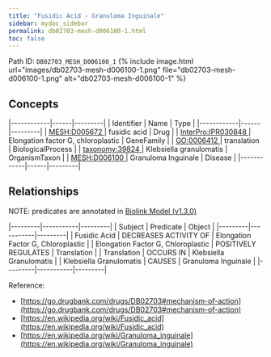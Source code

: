 ```yaml
---
title: "Fusidic Acid - Granuloma Inguinale"
sidebar: mydoc_sidebar
permalink: db02703-mesh-d006100-1.html
toc: false 
---
```



Path ID: `DB02703_MESH_D006100_1`
{% include image.html url="images/db02703-mesh-d006100-1.png" file="db02703-mesh-d006100-1.png" alt="db02703-mesh-d006100-1" %}

## Concepts

|------------|------|---------|
| Identifier | Name | Type    |
|------------|------|---------|
| <a href="https://identifiers.org/MESH:D005672">MESH:D005672 </a> | fusidic acid | Drug |
| <a href="https://identifiers.org/InterPro:IPR030848">InterPro:IPR030848 </a> | Elongation factor G, chloroplastic | GeneFamily |
| <a href="https://identifiers.org/GO:0006412">GO:0006412 </a> | translation | BiologicalProcess |
| <a href="https://identifiers.org/taxonomy:39824">taxonomy:39824 </a> | Klebsiella granulomatis | OrganismTaxon |
| <a href="https://identifiers.org/MESH:D006100">MESH:D006100 </a> | Granuloma Inguinale | Disease |
|------------|------|---------|

## Relationships


NOTE: predicates are annotated in <a href="https://github.com/biolink/biolink-model/releases/tag/v1.3.0">Biolink Model (v1.3.0)</a>

|---------|-----------|---------|
| Subject | Predicate | Object  |
|---------|-----------|---------|
| Fusidic Acid | DECREASES ACTIVITY OF | Elongation Factor G, Chloroplastic |
| Elongation Factor G, Chloroplastic | POSITIVELY REGULATES | Translation |
| Translation | OCCURS IN | Klebsiella Granulomatis |
| Klebsiella Granulomatis | CAUSES | Granuloma Inguinale |
|---------|-----------|---------|

Reference: 
  - [https://go.drugbank.com/drugs/DB02703#mechanism-of-action](https://go.drugbank.com/drugs/DB02703#mechanism-of-action)
  - [https://en.wikipedia.org/wiki/Fusidic_acid](https://en.wikipedia.org/wiki/Fusidic_acid)
  - [https://en.wikipedia.org/wiki/Granuloma_inguinale](https://en.wikipedia.org/wiki/Granuloma_inguinale)
